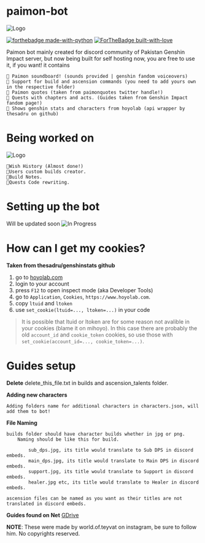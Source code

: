 # paimon-bot
 

![Logo](https://github.com/reko-beep/paimon-bot/blob/main/logo.gif?raw=true)

[![forthebadge made-with-python](http://ForTheBadge.com/images/badges/made-with-python.svg)](https://www.python.org/)
[![ForTheBadge built-with-love](http://ForTheBadge.com/images/badges/built-with-love.svg)](https://GitHub.com/reko-beep/)


Paimon bot mainly created for discord community of Pakistan Genshin Impact server, but now being built for self hosting now, you are free to use it, if you want!
it contains

    🔸 Paimon soundboard! (sounds provided | genshin fandom voiceovers)
    🔸 Support for build and ascension commands (you need to add yours own in the respective folder)
    🔸 Paimon quotes (taken from paimonquotes twitter handle!)
    🔸 Quests with chapters and acts. (Guides taken from Genshin Impact fandom page!)    
    🔸 Shows genshin stats and characters from hoyolab (api wrapper by thesadru on github)
 


# Being worked on

![Logo](https://upload-os-bbs.hoyolab.com/upload/2020/09/23/6511331/89fb23928ba8c367e965bc10c5fb1898_5011260784443855780.gif?raw=true)

    🔸Wish History (Almost done!)
    🔸Users custom builds creator. 
    🔸Build Notes. 
    🔸Quests Code rewriting. 
     
     
# Setting up the bot
 
  Will be updated soon ![In Progress](https://upload-os-bbs.hoyolab.com/upload/2020/09/23/6511331/89fb23928ba8c367e965bc10c5fb1898_5011260784443855780.gif?raw=true)
# How can I get my cookies?
**Taken from thesadru/genshinstats github**
1. go to [hoyolab.com](https://www.hoyolab.com/genshin/)
2. login to your account
3. press `F12` to open inspect mode (aka Developer Tools)
4. go to `Application`, `Cookies`, `https://www.hoyolab.com`.
5. copy `ltuid` and `ltoken`
6. use `set_cookie(ltuid=..., ltoken=...)` in your code
> It is possible that ltuid or ltoken are for some reason not avalible in your cookies (blame it on mihoyo).
> In this case there are probably the old `account_id` and `cookie_token` cookies, so use those with `set_cookie(account_id=..., cookie_token=...)`.


# Guides setup

**Delete** delete_this_file.txt in builds and ascension_talents folder.

**Adding new characters**

    Adding folders name for additional characters in characters.json, will add them to bot!

**File Naming**

    builds folder should have character builds whether in jpg or png.
        Naming should be like this for build.

            sub_dps.jpg, its title would translate to Sub DPS in discord embeds.
            main_dps.jpg, its title would translate to Main DPS in discord embeds.
            support.jpg, its title would translate to Support in discord embeds.
            healer.jpg etc, its title would translate to Healer in discord embeds.

    ascension files can be named as you want as their titles are not translated in discord embeds.

 
 
**Guides found on Net**
[GDrive](https://drive.google.com/drive/folders/1482z0uMPGM__NXoThBYboShYEodiXOwT?usp=sharing)

**NOTE**: These were made by world.of.teyvat on instagram, be sure to follow him. No copyrights reserved.
 
